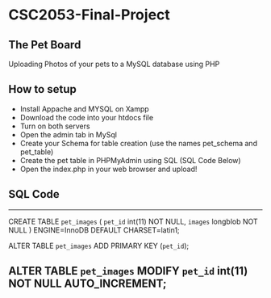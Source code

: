# CSC2053-Final-Project
## The Pet Board	

Uploading Photos of your pets to a MySQL database using PHP

## How to setup

- Install Appache and MYSQL on Xampp
- Download the code into your htdocs file
- Turn on both servers
- Open the admin tab in MySql
- Create your Schema for table creation (use the names pet_schema and pet_table)
- Create the pet table in PHPMyAdmin using SQL (SQL Code Below)
- Open the index.php in your web browser and upload!

## SQL Code
---
CREATE TABLE `pet_images` (
  `pet_id` int(11) NOT NULL,
  `images` longblob NOT NULL
) ENGINE=InnoDB DEFAULT CHARSET=latin1;

ALTER TABLE `pet_images`
  ADD PRIMARY KEY (`pet_id`);

ALTER TABLE `pet_images`
  MODIFY `pet_id` int(11) NOT NULL AUTO_INCREMENT;
---
